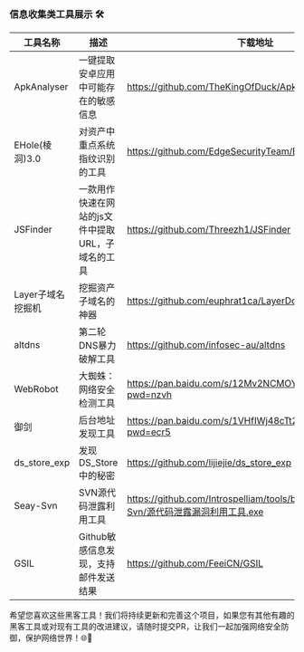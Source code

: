 ### 信息收集类工具展示 🛠️



| 工具名称         | 描述                          | 下载地址                                                                                                     |
|--------------|-----------------------------|----------------------------------------------------------------------------------------------------------|
| ApkAnalyser  | 一键提取安卓应用中可能存在的敏感信息          |https://github.com/TheKingOfDuck/ApkAnalyser|
| EHole(棱洞)3.0 | 对资产中重点系统指纹识别的工具             |https://github.com/EdgeSecurityTeam/EHole/releases|
| JSFinder     | 一款用作快速在网站的js文件中提取URL，子域名的工具 |https://github.com/Threezh1/JSFinder|
| Layer子域名挖掘机  | 挖掘资产子域名的神器                  |https://github.com/euphrat1ca/LayerDomainFinder/releases|
|altdns| 第二轮DNS暴力破解工具                |https://github.com/infosec-au/altdns|
| WebRobot     | 大蜘蛛：网络安全检测工具                |https://pan.baidu.com/s/12Mv2NCMOYJM6-pewynCwPw?pwd=nzvh|
| 御剑           | 后台地址发现工具                    |https://pan.baidu.com/s/1VHfIWj48cTt2lEAGaCIo1Q?pwd=ecr5|
|ds_store_exp| 发现DS_Store中的秘密              |https://github.com/lijiejie/ds_store_exp|
|Seay-Svn| SVN源代码泄露利用工具                |https://github.com/Introspelliam/tools/blob/master/Seay-Svn/源代码泄露漏洞利用工具.exe|
|GSIL| Github敏感信息发现，支持邮件发送结果       |https://github.com/FeeiCN/GSIL|




希望您喜欢这些黑客工具！我们将持续更新和完善这个项目，如果您有其他有趣的黑客工具或对现有工具的改进建议，请随时提交PR，让我们一起加强网络安全防御，保护网络世界！🌐💪
